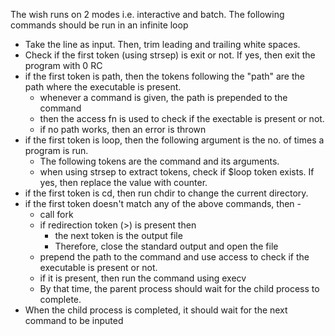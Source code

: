 The wish runs on 2 modes i.e. interactive and batch. 
The following commands should be run in an infinite loop
- Take the line as input. Then, trim leading and trailing white spaces.
- Check if the first token (using strsep) is exit or not. If yes, then exit the program with 0 RC
- if the first token is path, then the tokens following the "path" are the path where the executable is present.
	- whenever a command is given, the path is prepended to the command
	- then the access fn is used to check if the exectable is present or not.
	- if no path works, then an error is thrown
- if the first token is loop, then the following argument is the no. of times a program is run.
	- The following tokens are the command and its arguments.
	- when using strsep to extract tokens, check if $loop token exists. If yes, then replace the value with counter.
- if the first token is cd, then run chdir to change the current directory.
- if the first token doesn't match any of the above commands, then -
	- call fork
	- if redirection token (>) is present then
		- the next token is the output file
		- Therefore, close the standard output and open the file
	- prepend the path to the command and use access to check if the executable is present or not.
	- if it is present, then run the command using execv
	- By that time, the parent process should wait for the child process to complete.
- When the child process is completed, it should wait for the next command to be inputed
